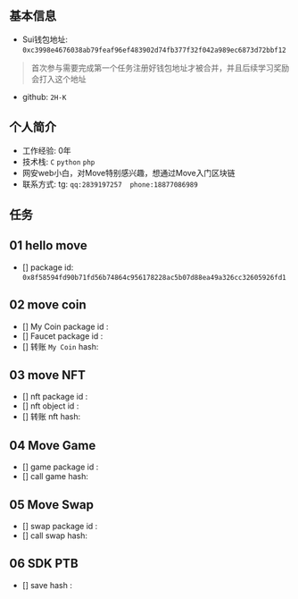 ## 基本信息
- Sui钱包地址: `0xc3998e4676038ab79feaf96ef483902d74fb377f32f042a989ec6873d72bbf12`
> 首次参与需要完成第一个任务注册好钱包地址才被合并，并且后续学习奖励会打入这个地址
- github: `2H-K`

## 个人简介
- 工作经验: 0年
- 技术栈: `C` `python` `php`
- 网安web小白，对Move特别感兴趣，想通过Move入门区块链
- 联系方式: tg: `qq:2839197257  phone:18877086989`  

## 任务

##   01 hello move  
- [] package id: `0x8f58594fd90b71fd56b74864c956178228ac5b07d88ea49a326cc32605926fd1`

##   02 move coin
- [] My Coin package id : 
- [] Faucet package id : 
- [] 转账 `My Coin` hash:

##   03 move NFT
- [] nft package id :
- [] nft object id : 
- [] 转账 nft  hash:

##   04 Move Game
- [] game package id :
- [] call game hash:

##   05 Move Swap
- [] swap package id :
- [] call swap hash:

##   06 SDK PTB
- [] save hash :

